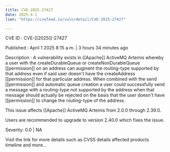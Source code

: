 ```yaml
---
title: CVE-2025-27427
date: 2025-4-1
lien: "https://cvefeed.io/vuln/detail/CVE-2025-27427"

---
```


CVE ID : CVE-[[2025]]-27427
 
Published :  April 1
2025
8:15 a.m. | 3 hours
34 minutes ago
 
Description : A vulnerability exists in  [[Apache]] ActiveMQ Artemis whereby a user with the createDurableQueue or createNonDurableQueue  [[permission]] on an address can augment the routing-type supported by that address even if said user doesn't have the createAddress  [[permission]] for that particular address. When combined with the send  [[permission]] and automatic queue creation a user could successfully send a message with a routing-type not supported by the address when that message should actually be rejected on the basis that the user doesn't have  [[permission]] to change the routing-type of the address.

This issue affects  [[Apache]] ActiveMQ Artemis from 2.0.0 through 2.39.0.

Users are recommended to upgrade to version 2.40.0 which fixes the issue.
 
Severity: 0.0 | NA
 
Visit the link for more details
such as CVSS details
affected products
timeline
and more...
